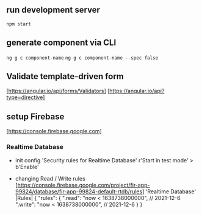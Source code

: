 ## run development server
`npm start`

## generate component via CLI
`ng g c component-name`
`ng g c component-name --spec false`

## Validate template-driven form
[https://angular.io/api/forms/Validators]
[https://angular.io/api?type=directive]


## setup Firebase
[https://console.firebase.google.com]

### Realtime Database
- init config
'Security rules for Realtime Database'
r'Start in test mode' > b'Enable'

- changing Read / Write rules
[https://console.firebase.google.com/project/fir-app-99824/database/fir-app-99824-default-rtdb/rules]
'Realtime Database'
|Rules|
{
  "rules": {
    ".read": "now < 1638738000000",  // 2021-12-6
    ".write": "now < 1638738000000",  // 2021-12-6
  }
}